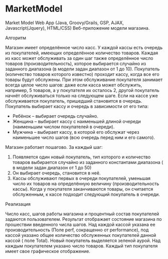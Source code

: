 MarketModel
===========

Market Model Web App (Java, Groovy/Grails, GSP, AJAX, Javascript(Jquery), HTML/CSS)
Веб-приложение модели магазина.

Алгоритм

Магазин имеет определённое число касс. У каждой кассы есть очередь из покупателей,
имеющих определённое количество товаров. Каждая из касс может обслуживать за один шаг
также определённое число товаров (производительность), которое выбирается случайно из
заданного диапазона (в модели задан диапазон от 1 до 10).
Покупатель (количество товаров которого известно) проходит кассу, когда все его товары будут обслужены. 
При этом обслуживание покупателя занимает всегда целое число шагов: даже если касса может обслужить, 
например, 5 товаров, а у покупателя их осталось 2, другой покупатель начнёт обслуживаться только на следующем шаге. 
Если на кассе уже обслуживается покупатель, пришедший становится в очередь.
Покупатель выбирает кассу и очередь в зависимости от его типа:

- Ребёнок – выбирает очередь случайно.
- Женщина – выбирает кассу с наименьшей длиной очереди (наименьшим числом покупателей в очереди).
- Мужчина – выбирает кассу, в которой его обслужат через наименьшее число шагов (всю очередь перед ним и его самого).

Магазин работает пошагово. За каждый шаг:

1. Появляется один новый покупатель, тип которого и количество товаров 
выбирается случайно из заданного константами диапазона ( в модели задан диапазон от 1 до 50) 
2. Он выбирает очередь, становится в неё. 
3. Кассы обслуживают первых в очереди покупателей, уменьшая число их товаров на 
определённую величину (производительность кассы). Когда у покупателя заканчиваются товары, 
он считается обслуженным, к кассе подходит следующий покупатель в очереди.

Реализация

Число касс, шагов работы магазина и процентный состав покупателей задаются пользователем.
Результат отображает состояние магазина по прошествии введенного числа шагов.
Над каждой кассой указана ее производительность (Поле perf, сокращенно от performance),
под кассой указано общее количество обслуженных покупателей данной кассой ( поле Total).
Новый покупатель выделяется зеленой аурой. Над каждым покупателем указано число товаров.
Каждый тип покупателя имеет свое графическое отображение.
